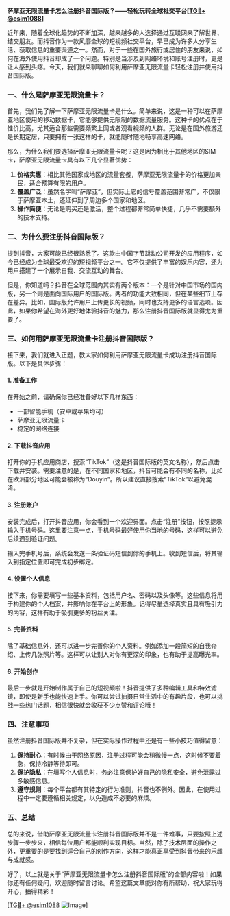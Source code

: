 **萨摩亚无限流量卡怎么注册抖音国际版？——轻松玩转全球社交平台[[TG💪+ @esim1088](https://t.me/s/esim1088)]**

近年来，随着全球化趋势的不断加深，越来越多的人选择通过互联网来了解世界、结交朋友。而抖音作为一款风靡全球的短视频社交平台，早已成为许多人分享生活、获取信息的重要渠道之一。然而，对于一些在国外旅行或居住的朋友来说，如何在海外使用抖音却成了一个问题。特别是当涉及到网络环境和账号注册时，更是让人感到头疼。今天，我们就来聊聊如何利用萨摩亚无限流量卡轻松注册并使用抖音国际版。

### 一、什么是萨摩亚无限流量卡？

首先，我们先了解一下萨摩亚无限流量卡是什么。简单来说，这是一种可以在萨摩亚地区使用的移动数据卡，它能够提供无限制的数据流量服务。这种卡的优点在于性价比高，尤其适合那些需要频繁上网或者观看视频的人群。无论是在国外旅游还是长期定居，只要拥有一张这样的卡，就能随时随地畅享高速网络。

那么，为什么我们要选择萨摩亚无限流量卡呢？这是因为相比于其他地区的SIM卡，萨摩亚无限流量卡具有以下几个显著优势：

1. **价格实惠**：相比其他国家或地区的流量套餐，萨摩亚无限流量卡的价格更加亲民，适合预算有限的用户。
2. **覆盖广泛**：虽然名字叫“萨摩亚”，但实际上它的信号覆盖范围非常广，不仅限于萨摩亚本土，还延伸到了周边多个国家和地区。
3. **操作简便**：无论是购买还是激活，整个过程都非常简单快捷，几乎不需要额外的技术支持。

### 二、为什么要注册抖音国际版？

提到抖音，大家可能已经很熟悉了。这款由中国字节跳动公司开发的应用程序，如今已经成为全球最受欢迎的短视频平台之一。它不仅提供了丰富的娱乐内容，还为用户搭建了一个展示自我、交流互动的舞台。

但是，你知道吗？抖音在全球范围内其实有两个版本：一个是针对中国市场的国内版，另一个则是面向国际用户的国际版。两者的功能大致相同，但在某些细节上存在差异。比如，国际版允许用户上传更长的视频，同时也支持更多的语言选项。因此，如果你希望在海外更好地体验抖音的魅力，那么注册抖音国际版就显得尤为重要了。

### 三、如何用萨摩亚无限流量卡注册抖音国际版？

接下来，我们就进入正题，教大家如何利用萨摩亚无限流量卡成功注册抖音国际版。以下是具体步骤：

#### 1. 准备工作

在开始之前，请确保你已经准备好以下几样东西：
- 一部智能手机（安卓或苹果均可）
- 萨摩亚无限流量卡
- 稳定的网络连接

#### 2. 下载抖音应用

打开你的手机应用商店，搜索“TikTok”（这是抖音国际版的英文名称），然后点击下载并安装。需要注意的是，在不同国家和地区，抖音可能会有不同的名称，比如在欧洲部分地区可能会被称为“Douyin”。所以建议直接搜索“TikTok”以避免混淆。

#### 3. 注册账户

安装完成后，打开抖音应用，你会看到一个欢迎界面。点击“注册”按钮，按照提示输入手机号码。这里要注意一点，手机号码最好使用你当地的号码，这样可以避免后续遇到验证问题。

输入完手机号后，系统会发送一条验证码短信到你的手机上。收到短信后，将其输入到指定位置即可完成初步绑定。

#### 4. 设置个人信息

接下来，你需要填写一些基本资料，包括用户名、密码以及头像等。这些信息将用于构建你的个人档案，并影响你在平台上的形象。记得尽量选择真实且具有吸引力的内容，这样有助于吸引更多的粉丝关注。

#### 5. 完善资料

除了基础信息外，还可以进一步完善你的个人资料。例如添加一段简短的自我介绍、上传几张照片等。这样可以让别人对你有更深的印象，也有助于提高曝光率。

#### 6. 开始创作

最后一步就是开始制作属于自己的短视频啦！抖音提供了多种编辑工具和特效滤镜，即使是新手也能快速上手。你可以尝试拍摄日常生活中的有趣片段，也可以挑战一些热门话题，相信很快就会收获不少点赞和评论哦！

### 四、注意事项

虽然注册抖音国际版并不复杂，但在实际操作过程中还是有一些小技巧值得留意：

1. **保持耐心**：有时候由于网络原因，注册过程可能会稍微慢一点，这时候不要着急，保持冷静等待即可。
2. **保护隐私**：在填写个人信息时，务必注意保护好自己的隐私安全，避免泄露过多敏感信息。
3. **遵守规则**：每个平台都有其特定的行为准则，抖音也不例外。因此，在使用过程中一定要遵循相关规定，以免造成不必要的麻烦。

### 五、总结

总的来说，借助萨摩亚无限流量卡注册抖音国际版并不是一件难事，只要按照上述步骤一步步来，相信每位用户都能顺利实现目标。当然，除了技术层面的操作之外，更重要的是要找到适合自己的创作方向，这样才能真正享受到抖音带来的乐趣与成就感。

好了，以上就是关于“萨摩亚无限流量卡怎么注册抖音国际版”的全部内容啦！如果你还有任何疑问，欢迎随时留言讨论。希望这篇文章能对你有所帮助，祝大家玩得开心，拍得精彩！

[[TG💪+ @esim1088](https://t.me/s/esim1088) ![Image](https://i.postimg.cc/4NQfJmqS/Snipaste-2025-05-13-00-14-12.png)]